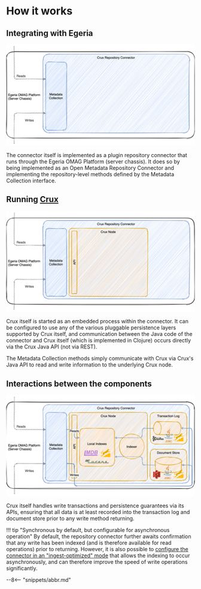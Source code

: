 <!-- SPDX-License-Identifier: CC-BY-4.0 -->
<!-- Copyright Contributors to the ODPi Egeria project. -->

# How it works

## Integrating with Egeria

![Integrating with Egeria](assets/images/overview1.png)

The connector itself is implemented as a plugin repository connector that runs through the
Egeria OMAG Platform (server chassis). It does so by being implemented as an Open Metadata
Repository Connector and implementing the repository-level methods defined by the Metadata
Collection interface.

## Running [Crux](https://opencrux.com)

![Running Crux](assets/images/overview2.png)

Crux itself is started as an embedded process within the connector. It can be configured to use any of the various
pluggable persistence layers supported by Crux itself, and communication between the Java code of the connector and
Crux itself (which is implemented in Clojure) occurs directly via the Crux Java API (not via REST).

The Metadata Collection methods simply communicate with Crux via Crux's Java API to read and
write information to the underlying Crux node.

## Interactions between the components

![Interactions](assets/images/overview3.png)

Crux itself handles write transactions and persistence guarantees via its APIs, ensuring that all data is at least
recorded into the transaction log and document store prior to any write method returning.

!!! tip "Synchronous by default, but configurable for asynchronous operation"
    By default, the repository connector further awaits confirmation that any write has been indexed (and is therefore
    available for read operations) prior to returning. However, it is also possible to [configure the connector in an
    "ingest-optimized" mode](../getting-started/setup/#connector-options) that allows the indexing to occur asynchronously,
    and can therefore improve the speed of write operations significantly.

--8<-- "snippets/abbr.md"
